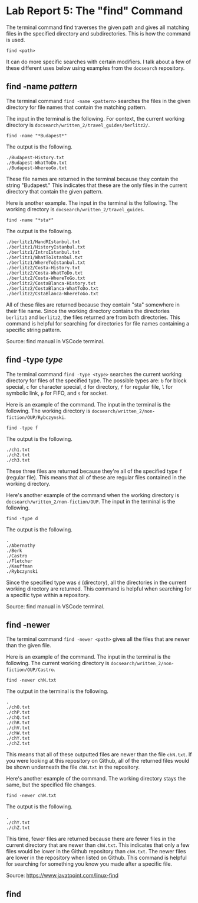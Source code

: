 # Lab Report 5: The "find" Command
The terminal command find traverses the given path and gives all matching files in the specified directory and subdirectories. This is how the command is used.
```
find <path>
```
It can do more specific searches with certain modifiers. I talk about a few of these different uses below using examples from the `docsearch` repository.
## find -name *pattern*
The terminal command `find -name <pattern>` searches the files in the given directory for file names that contain the matching pattern.

The input in the terminal is the following. For context, the current working directory is `docsearch/written_2/travel_guides/berlitz2/`.
```
find -name "*Budapest*"
```
The output is the following.
```
./Budapest-History.txt
./Budapest-WhatToDo.txt
./Budapest-WhereoGo.txt
```
These file names are returned in the terminal because they contain the string "Budapest." This indicates that these are the only files in the current directory that contain the given pattern.  

Here is another example. The input in the terminal is the following. The working directory is `docsearch/written_2/travel_guides`.
```
find -name "*sta*"
```
The output is the following.
```
./berlitz1/HandRIstanbul.txt
./berlitz1/HistoryIstanbul.txt
./berlitz1/IntroIstanbul.txt
./berlitz1/WhatToIstanbul.txt
./berlitz1/WhereToIstanbul.txt
./berlitz2/Costa-History.txt
./berlitz2/Costa-WhatToDo.txt
./berlitz2/Costa-WhereToGo.txt
./berlitz2/CostaBlanca-History.txt
./berlitz2/CostaBlanca-WhatToDo.txt
./berlitz2/CstaBlanca-WhereToGo.txt
```
All of these files are returned because they contain "sta" somewhere in their file name. Since the working directory contains the directories `berlitz1` and `berlitz2`, the files returned are from both directories. This command is helpful for searching for directories for file names containing a specific string pattern. 

Source: find manual in VSCode terminal. 
## find -type *type*
The terminal command `find -type <type>` searches the current working directory for files of the specified type. The possible types are: `b` for block special, `c` for character special, `d` for directory, `f` for regular file, `l` for symbolic link, `p` for FIFO, and `s` for socket. 

Here is an example of the command. The input in the terminal is the following. The working directory is `docsearch/written_2/non-fiction/OUP/Rybczynski`.
```
find -type f
```
The output is the following.
```
./ch1.txt
./ch2.txt
./ch3.txt
```
These three files are returned because they're all of the specified type `f` (regular file). This means that all of these are regular files contained in the working directory. 

Here's another example of the command when the working directory is `docsearch/written_2/non-fiction/OUP`. The input in the terminal is the following.
```
find -type d
```
The output is the following.
```
.
./Abernathy
./Berk
./Castro
./Fletcher
./Kauffman
./Rybczynski
```
Since the specified type was `d` (directory), all the directories in the current working directory are returned. This command is helpful when searching for a specific type within a repository. 

Source: find manual in VSCode terminal. 
## find -newer
The terminal command `find -newer <path>` gives all the files that are newer than the given file. 

Here is an example of the command. The input in the terminal is the following. The current working directory is `docsearch/written_2/non-fiction/OUP/Castro`.
```
find -newer chN.txt
```
The output in the terminal is the following.
```
.
./chO.txt
./chP.txt
./chQ.txt
./chR.txt
./chV.txt
./chW.txt
./chY.txt
./chZ.txt
```
This means that all of these outputted files are newer than the file `chN.txt`. If you were looking at this repository on Github, all of the returned files would be shown underneath the file `chN.txt` in the repository. 

Here's another example of the command. The working directory stays the same, but the specified file changes.
```
find -newer chW.txt
```
The output is the following.
```
.
./chY.txt
./chZ.txt
```
This time, fewer files are returned because there are fewer files in the current directory that are newer than `chW.txt`. This indicates that only a few files would be lower in the Github repository than `chW.txt`. The newer files are lower in the repository when listed on Github. This command is helpful for searching for something you know you made after a specific file. 

Source: https://www.javatpoint.com/linux-find
## find 

